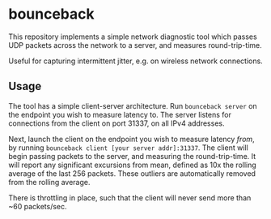 # bounceback

This repository implements a simple network diagnostic tool which passes UDP packets across the network to a server, and measures round-trip-time.

Useful for capturing intermittent jitter, e.g. on wireless network connections.

## Usage

The tool has a simple client-server architecture. Run `bounceback server` on the endpoint you wish to measure latency to. The server listens for connections from the client on port 31337, on all IPv4 addresses.

Next, launch the client on the endpoint you wish to measure latency *from*, by running `bounceback client [your server addr]:31337`. The client will begin passing packets to the server, and measuring the round-trip-time. It will report any significant excursions from mean, defined as 10x the rolling average of the last 256 packets. These outliers are automatically removed from the rolling average.

There is throttling in place, such that the client will never send more than ~60 packets/sec.